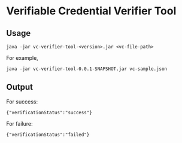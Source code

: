 # Verifiable Credential Verifier Tool

## Usage
````
java -jar vc-verifier-tool-<version>.jar <vc-file-path>
````
For example,
````
java -jar vc-verifier-tool-0.0.1-SNAPSHOT.jar vc-sample.json
````
## Output
For success:
````
{"verificationStatus":"success"}
````

For failure:
````
{"verificationStatus":"failed"}
````
